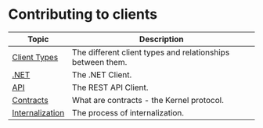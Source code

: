 # Contributing to clients

| Topic | Description |
| ------- | ----------- |
| [Client Types](./client-types.md) | The different client types and relationships between them. |
| [.NET](./dotnet.md) | The .NET Client. |
| [API](./api.md) | The REST API Client. |
| [Contracts](../kernel/contracts.md) | What are contracts - the Kernel protocol. |
| [Internalization](./internalization.md) | The process of internalization. |
